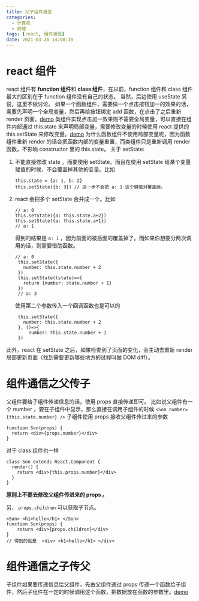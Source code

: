 ```yaml
---
title: 父子组件通信
categories:
  - 计算机
  - 前端
tags: [react, 组件通信]
date: 2021-03-26 14:08:39
---
```



# react 组件
react 组件有 **function 组件**和 **class 组件**，在以前，function 组件和 class 组件最大的区别在于 function 组件没有自己的状态。
当然，后边使用 useState 另说，这里不做讨论。
如果一个函数组件，需要做一个点击按钮加一的效果的话，需要先声明一个全局变量，然后再给按钮绑定 add 函数，在点击了之后重新 render 页面。[demo](https://codesandbox.io/s/winter-https-mkiw8?file=/src/index.js)
类组件实现点击加一效果则不需要全局变量，可以直接在组件内部通过 this.state 来声明局部变量，需要修改变量的时候使用 react 提供的 this.setState 来修改变量。[demo](https://codesandbox.io/s/class-component-b2s72?file=/src/index.js)
为什么函数组件不使用局部变量呢，因为函数组件重新 render 的话会把函数内部的变量重置，而类组件只是重新调用 render 函数，不影响 constructor 里的 this.state。
关于 setState:
1. 不能直接修改 state ，而要使用 setState。而且在使用 setState 给某个变量赋值的时候，不会覆盖掉其他的变量。比如
    ```
    this.state = {a: 1, b: 2}
    this.setState({b: 3}) // 这一步不会把 a: 1 这个键值对覆盖掉。
    ```
2. react 会把多个 setState 合并成一个。比如
   ```
   // a: 0
   this.setState({a: this.state.a+2})
   this.setState({a: this.state.a+1})
   // a: 1
   ```
   得到的结果是 `a: 1` ，因为前面的被后面的覆盖掉了。而如果你想要分两次调用的话，则需要借助函数。
   ```
   // a: 0
    this.setState({
      number: this.state.number + 2
    })
    this.setState((state)=>{
      return {number: state.number + 1}
    })
    // a: 3
   ```
   使用第二个参数传入一个回调函数也是可以的
   ```
    this.setState({
      number: this.state.number + 2
    }, ()=>{
        number: this.state.number + 1
    })
   ```
此外，react 在 setState 之后，如果检查到了页面的变化，会主动去重新 render 局部更新页面（找到需要更新哪些地方的过程叫做 DOM diff）。

# 组件通信之父传子
父组件要给子组件传递信息的话，使用 props 直接传递即可。
比如说父组件有一个 number ，要在子组件中显示，那么直接在调用子组件的时候 `<Son number={this.state.number} />`
子组件使用 props 接收父组件传过来的参数
```
function Son(props) {
  return <div>{props.number}</div>
}
```
对于 class 组件也一样
```
class Son extends React.Component {
  render() {
    return <div>{this.props.number}</div>
  }
}
```
**原则上不要去修改父组件传进来的 props 。**

另， `props.children` 可以获取子节点。
```
<Son> <h1>hello</h1> </Son>
function Son(props) {
    return <div>{props.children}</div>
}
// 得到的就是  <div> <h1>hello</h1> </div>
```

# 组件通信之子传父
子组件如果要传递信息给父组件，先由父组件通过 props 传递一个函数给子组件，然后子组件在一定的时候调用这个函数，把数据放在函数的参数里。[demo](https://codesandbox.io/s/click-add-n-v9e9h?file=/src/index.js)

